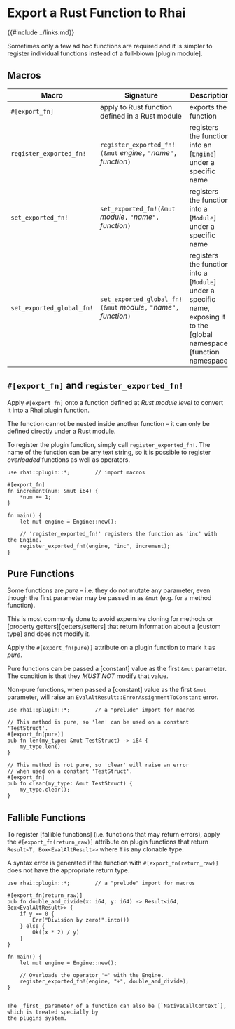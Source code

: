 Export a Rust Function to Rhai
=============================

{{#include ../links.md}}

Sometimes only a few ad hoc functions are required and it is simpler to register individual
functions instead of a full-blown [plugin module].


Macros
------

| Macro                     | Signature                                                              | Description                                                                                                               |
| ------------------------- | ---------------------------------------------------------------------- | ------------------------------------------------------------------------------------------------------------------------- |
| `#[export_fn]`            | apply to Rust function defined in a Rust module                        | exports the function                                                                                                      |
| `register_exported_fn!`   | `register_exported_fn!(&mut` _engine_`,` `"`_name_`",` _function_`)`   | registers the function into an [`Engine`] under a specific name                                                           |
| `set_exported_fn!`        | `set_exported_fn!(&mut` _module_`,` `"`_name_`",` _function_`)`        | registers the function into a [`Module`] under a specific name                                                            |
| `set_exported_global_fn!` | `set_exported_global_fn!(&mut` _module_`,` `"`_name_`",` _function_`)` | registers the function into a [`Module`] under a specific name, exposing it to the [global namespace][function namespace] |


`#[export_fn]` and `register_exported_fn!`
-----------------------------------------

Apply `#[export_fn]` onto a function defined at _Rust module level_ to convert it into a Rhai plugin function.

The function cannot be nested inside another function &ndash; it can only be defined directly under
a Rust module.

To register the plugin function, simply call `register_exported_fn!`.  The name of the function can be
any text string, so it is possible to register _overloaded_ functions as well as operators.

```rust,no_run
use rhai::plugin::*;        // import macros

#[export_fn]
fn increment(num: &mut i64) {
    *num += 1;
}

fn main() {
    let mut engine = Engine::new();

    // 'register_exported_fn!' registers the function as 'inc' with the Engine.
    register_exported_fn!(engine, "inc", increment);
}
```


Pure Functions
--------------

Some functions are _pure_ &ndash; i.e. they do not mutate any parameter, even though the first
parameter may be passed in as `&mut` (e.g. for a method function).

This is most commonly done to avoid expensive cloning for methods or [property getters][getters/setters]
that return information about a [custom type] and does not modify it.

Apply the `#[export_fn(pure)]` attribute on a plugin function to mark it as  _pure_.

Pure functions can be passed a [constant] value as the first `&mut` parameter. The condition is that
they _MUST NOT_ modify that value.

Non-pure functions, when passed a [constant] value as the first `&mut` parameter, will raise an
`EvalAltResult::ErrorAssignmentToConstant` error.

```rust,no_run
use rhai::plugin::*;        // a "prelude" import for macros

// This method is pure, so 'len' can be used on a constant 'TestStruct'.
#[export_fn(pure)]
pub fn len(my_type: &mut TestStruct) -> i64 {
    my_type.len()
}

// This method is not pure, so 'clear' will raise an error
// when used on a constant 'TestStruct'.
#[export_fn]
pub fn clear(my_type: &mut TestStruct) {
    my_type.clear();
}
```


Fallible Functions
------------------

To register [fallible functions] (i.e. functions that may return errors), apply the
`#[export_fn(return_raw)]` attribute on plugin functions that return `Result<T, Box<EvalAltResult>>`
where `T` is any clonable type.

A syntax error is generated if the function with `#[export_fn(return_raw)]` does not have the
appropriate return type.

```rust,no_run
use rhai::plugin::*;        // a "prelude" import for macros

#[export_fn(return_raw)]
pub fn double_and_divide(x: i64, y: i64) -> Result<i64, Box<EvalAltResult>> {
    if y == 0 {
        Err("Division by zero!".into())
    } else {
        Ok((x * 2) / y)
    }
}

fn main() {
    let mut engine = Engine::new();

    // Overloads the operator '+' with the Engine.
    register_exported_fn!(engine, "+", double_and_divide);
}
```


~~~admonish info "`NativeCallContext` parameter"

The _first_ parameter of a function can also be [`NativeCallContext`], which is treated specially by
the plugins system.
~~~

